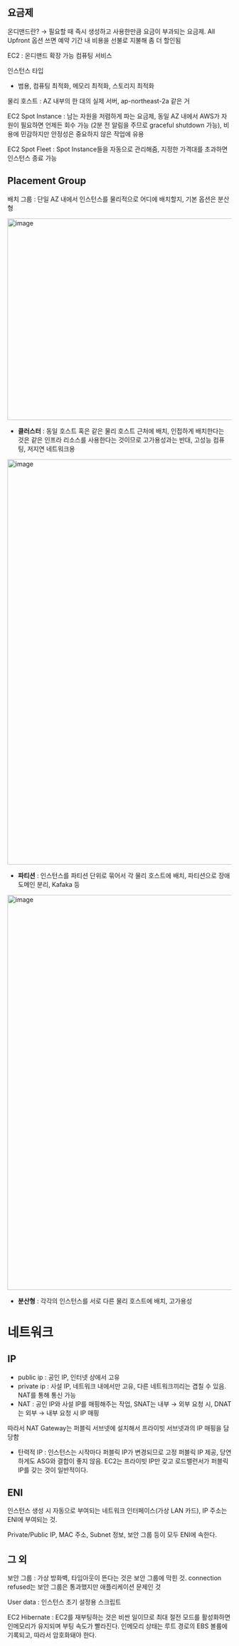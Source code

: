 ## 요금제

온디맨드란? → 필요할 때 즉시 생성하고 사용한만큼 요금이 부과되는 요금제. All Upfront 옵션 쓰면 예약 기간 내 비용을 선불로 지불해 좀 더 할인됨

EC2 : 온디맨드 확장 가능 컴퓨팅 서비스

인스턴스 타입

- 범용, 컴퓨팅 최적화, 메모리 최적화, 스토리지 최적화

물리 호스트 : AZ 내부의 한 대의 실제 서버, ap-northeast-2a 같은 거

EC2 Spot Instance : 남는 자원을 저렴하게 파는 요금제, 동일 AZ 내에서 AWS가 자원이 필요하면 언제든 회수 가능 (2분 전 알림을 주므로 graceful shutdown 가능), 비용에 민감하지만 안정성은 중요하지 않은 작업에 유용

EC2 Spot Fleet : Spot Instance들을 자동으로 관리해줌, 지정한 가격대를 초과하면 인스턴스 종료 가능

## Placement Group

배치 그룹 : 단일 AZ 내에서 인스턴스를 물리적으로 어디에 배치할지, 기본 옵션은 분산형

<img width="1657" height="452" alt="image" src="https://github.com/user-attachments/assets/7f6facd6-39c6-4792-a17c-a703d03cb5b9" />

- **클러스터** : 동일 호스트 혹은 같은 물리 호스트 근처에 배치, 인접하게 배치한다는 것은 같은 인프라 리소스를 사용한다는 것이므로 고가용성과는 반대, 고성능 컴퓨팅, 저지연 네트워크용

<img width="1206" height="909" alt="image" src="https://github.com/user-attachments/assets/74325857-4ffa-4630-acdd-9ae4173c8d91" />

- **파티션** : 인스턴스를 파티션 단위로 묶어서 각 물리 호스트에 배치, 파티션으로 장애 도메인 분리, Kafaka 등

<img width="1041" height="886" alt="image" src="https://github.com/user-attachments/assets/a6f50ed2-817a-4a76-b40d-1a6816959c98" />

- **분산형** : 각각의 인스턴스를 서로 다른 물리 호스트에 배치, 고가용성

# 네트워크

## IP

- public ip : 공인 IP, 인터넷 상에서 고유
- private ip : 사설 IP, 네트워크 내에서만 고유, 다른 네트워크끼리는 겹칠 수 있음. NAT를 통해 통신 가능
- NAT : 공인 IP와 사설 IP를 매핑해주는 작업, SNAT는 내부 → 외부 요청 시, DNAT는 외부 → 내부 요청 시 IP 매핑

따라서 NAT Gateway는 퍼블릭 서브넷에 설치해서 프라이빗 서브넷과의 IP 매핑을 담당함

- 탄력적 IP : 인스턴스는 시작마다 퍼블릭 IP가 변경되므로 고정 퍼블릭 IP 제공, 당연하게도 ASG와 결합이 좋지 않음. EC2는 프라이빗 IP만 갖고 로드밸런서가 퍼블릭 IP를 갖는 것이 일반적이다.

## ENI

인스턴스 생성 시 자동으로 부여되는 네트워크 인터페이스(가상 LAN 카드), IP 주소는 ENI에 부여되는 것.

Private/Public IP, MAC 주소, Subnet 정보, 보안 그룹 등이 모두 ENI에 속한다.

## 그 외

보안 그룹 : 가상 방화벽, 타임아웃이 뜬다는 것은 보안 그룹에 막힌 것. connection refused는 보안 그룹은 통과했지만 애플리케이션 문제인 것

User data : 인스턴스 초기 설정용 스크립트

EC2 Hibernate : EC2를 재부팅하는 것은 비싼 일이므로 최대 절전 모드를 활성화하면 인메모리가 유지되며 부팅 속도가 빨라진다. 인메모리 상태는 루트 경로의 EBS 볼륨에 기록되고, 따라서 암호화돼야 한다.
